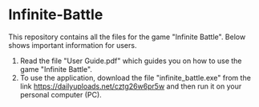 # Infinite-Battle
This repository contains all the files for the game "Infinite Battle". Below shows important information for users.

1. Read the file "User Guide.pdf" which guides you on how to use the game "Infinite Battle".
2. To use the application, download the file "infinite_battle.exe" from the link https://dailyuploads.net/cztg26w6pr5w
and then run it on your personal computer (PC).
